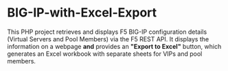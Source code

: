 # BIG-IP-with-Excel-Export
This PHP project retrieves and displays F5 BIG-IP configuration details (Virtual Servers and Pool Members) via the F5 REST API. It displays the information on a webpage **and** provides an **"Export to Excel"** button, which generates an Excel workbook with separate sheets for VIPs and pool members.

